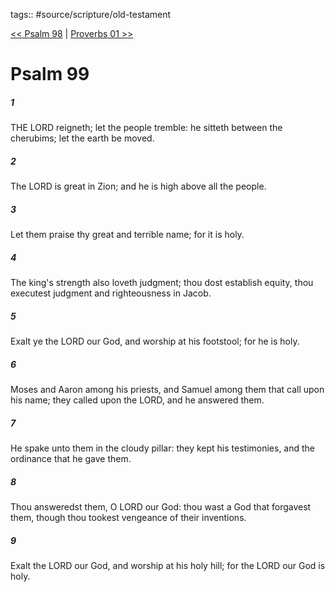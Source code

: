 tags:: #source/scripture/old-testament

[<< Psalm 98](old-testament/19_Psalms/Psalm_98.md) | [Proverbs 01 >>](old-testament/20_Proverbs/Proverbs_01.md)

# Psalm 99

##### 1

THE LORD reigneth; let the people tremble: he sitteth between the cherubims; let the earth be moved.

##### 2

The LORD is great in Zion; and he is high above all the people.

##### 3

Let them praise thy great and terrible name; for it is holy.

##### 4

The king's strength also loveth judgment; thou dost establish equity, thou executest judgment and righteousness in Jacob.

##### 5

Exalt ye the LORD our God, and worship at his footstool; for he is holy.

##### 6

Moses and Aaron among his priests, and Samuel among them that call upon his name; they called upon the LORD, and he answered them.

##### 7

He spake unto them in the cloudy pillar: they kept his testimonies, and the ordinance that he gave them.

##### 8

Thou answeredst them, O LORD our God: thou wast a God that forgavest them, though thou tookest vengeance of their inventions.

##### 9

Exalt the LORD our God, and worship at his holy hill; for the LORD our God is holy.
